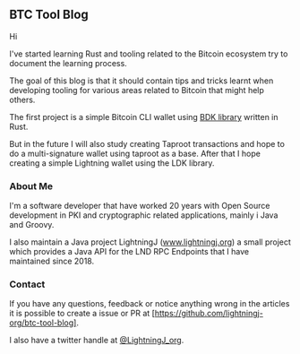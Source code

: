 ## BTC Tool Blog

Hi 

I've started learning Rust and tooling related to the Bitcoin ecosystem try to document the learning process.

The goal of this blog is that it should contain tips and tricks learnt when developing tooling for various areas related 
to Bitcoin that might help others.

The first project is a simple Bitcoin CLI wallet using [BDK library](https://bitcoindevkit.org/) written in Rust.

But in the future I will also study creating Taproot transactions and hope to do a multi-signature wallet using
taproot as a base. After that I hope creating a simple Lightning wallet using the LDK library.

### About Me

I'm a software developer that have worked 20 years with Open Source development in PKI and cryptographic related applications, 
mainly i Java and Groovy.

I also maintain a Java project LightningJ (www.lightningj.org) a small project which provides a 
Java API for the LND RPC Endpoints that I have maintained since 2018.

### Contact

If you have any questions, feedback or notice anything wrong in the articles it is possible
to create a issue or PR at [https://github.com/lightningj-org/btc-tool-blog].

I also have a twitter handle at [@LightningJ_org](https://twitter.com/LightningJ_org). 

